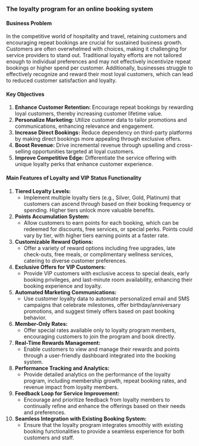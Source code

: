 ### The loyalty program for an online booking system

#### Business Problem
In the competitive world of hospitality and travel, retaining customers and encouraging repeat bookings are crucial for
sustained business growth. Customers are often overwhelmed with choices, making it challenging for service providers to
stand out. Traditional loyalty efforts are not tailored enough to individual preferences and may not effectively
incentivize repeat bookings or higher spend per customer. Additionally, businesses struggle to effectively recognize and
reward their most loyal customers, which can lead to reduced customer satisfaction and loyalty.

#### Key Objectives

1. **Enhance Customer Retention:** Encourage repeat bookings by rewarding loyal customers, thereby increasing customer
   lifetime value.
2. **Personalize Marketing:** Utilize customer data to tailor promotions and communications, enhancing relevance and
   engagement.
3. **Increase Direct Bookings:** Reduce dependency on third-party platforms by making direct bookings more appealing
   through exclusive offers.
4. **Boost Revenue:** Drive incremental revenue through upselling and cross-selling opportunities targeted at loyal
   customers.
5. **Improve Competitive Edge:** Differentiate the service offering with unique loyalty perks that enhance customer
   experience.

#### Main Features of Loyalty and VIP Status Functionality

1. **Tiered Loyalty Levels:**
    - Implement multiple loyalty tiers (e.g., Silver, Gold, Platinum) that customers can ascend through based on their
      booking frequency or spending. Higher tiers unlock more valuable benefits.
2. **Points Accumulation System:**
    - Allow customers to earn points for each booking, which can be redeemed for discounts, free services, or special
      perks. Points could vary by tier, with higher tiers earning points at a faster rate.
3. **Customizable Reward Options:**
    - Offer a variety of reward options including free upgrades, late check-outs, free meals, or complimentary wellness
      services, catering to diverse customer preferences.
4. **Exclusive Offers for VIP Customers:**
    - Provide VIP customers with exclusive access to special deals, early booking privileges, and last-minute room
      availability, enhancing their booking experience and loyalty.
5. **Automated Marketing Communications:**
    - Use customer loyalty data to automate personalized email and SMS campaigns that celebrate milestones, offer
      birthday/anniversary promotions, and suggest timely offers based on past booking behavior.
6. **Member-Only Rates:**
    - Offer special rates available only to loyalty program members, encouraging customers to join the program and book
      directly.
7. **Real-Time Rewards Management:**
    - Enable customers to view and manage their rewards and points through a user-friendly dashboard integrated into the
      booking system.
8. **Performance Tracking and Analytics:**
    - Provide detailed analytics on the performance of the loyalty program, including membership growth, repeat booking
      rates, and revenue impact from loyalty members.
9. **Feedback Loop for Service Improvement:**
    - Encourage and prioritize feedback from loyalty members to continually refine and enhance the offerings based on
      their needs and preferences.
10. **Seamless Integration with Existing Booking System:**
    - Ensure that the loyalty program integrates smoothly with existing booking functionalities to provide a seamless
      experience for both customers and staff.

